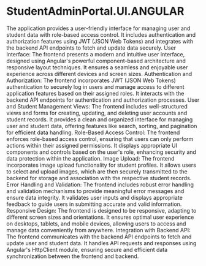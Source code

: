 # StudentAdminPortal.UI.ANGULAR
The application provides a user-friendly interface for managing user and student data with role-based access control. It includes authentication and authorization features using JWT (JSON Web Tokens) and integrates with the backend API endpoints to fetch and update data securely.
User Interface: The frontend presents a modern and intuitive user interface, designed using Angular's powerful component-based architecture and responsive layout techniques. It ensures a seamless and enjoyable user experience across different devices and screen sizes.
Authentication and Authorization: The frontend incorporates JWT (JSON Web Tokens) authentication to securely log in users and manage access to different application features based on their assigned roles. It interacts with the backend API endpoints for authentication and authorization processes.
User and Student Management Views: The frontend includes well-structured views and forms for creating, updating, and deleting user accounts and student records. It provides a clean and organized interface for managing user and student data, offering features like search, sorting, and pagination for efficient data handling.
Role-Based Access Control: The frontend enforces role-based access control, ensuring that users can only perform actions within their assigned permissions. It displays appropriate UI components and controls based on the user's role, enhancing security and data protection within the application.
Image Upload: The frontend incorporates image upload functionality for student profiles. It allows users to select and upload images, which are then securely transmitted to the backend for storage and association with the respective student records.
Error Handling and Validation: The frontend includes robust error handling and validation mechanisms to provide meaningful error messages and ensure data integrity. It validates user inputs and displays appropriate feedback to guide users in submitting accurate and valid information.
Responsive Design: The frontend is designed to be responsive, adapting to different screen sizes and orientations. It ensures optimal user experience on desktops, tablets, and mobile devices, allowing users to access and manage data conveniently from anywhere.
Integration with Backend API: The frontend communicates with the backend API endpoints to fetch and update user and student data. It handles API requests and responses using Angular's HttpClient module, ensuring secure and efficient data synchronization between the frontend and backend.
